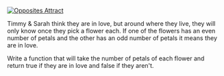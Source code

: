 [![Opposites Attract](https://www.codewars.com/kata/555086d53eac039a2a000083)](https://www.codewars.com/kata/555086d53eac039a2a000083)


Timmy & Sarah think they are in love, but around where they live, they will only know once they pick a flower each. If one of the flowers has an even number of petals and the other has an odd number of petals it means they are in love.

Write a function that will take the number of petals of each flower and return true if they are in love and false if they aren't.